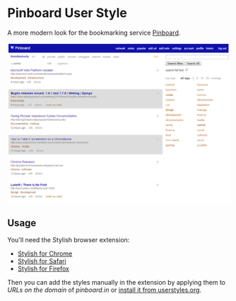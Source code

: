 # Pinboard User Style

A more modern look for the bookmarking service [Pinboard](https://pinboard.in).

![Screenshot](screenshot.png)

## Usage

You'll need the Stylish browser extension:
 * [Stylish for Chrome](https://chrome.google.com/webstore/detail/stylish/fjnbnpbmkenffdnngjfgmeleoegfcffe)
 * [Stylish for Safari](http://sobolev.us/stylish/)
 * [Stylish for Firefox](https://addons.mozilla.org/fr/firefox/addon/stylish/)

Then you can add the styles manually in the extension by applying them to *URLs on the domain* of *pinboard.in* or [install it from userstyles.org](https://userstyles.org/styles/113497/modern-pinboard-style).
